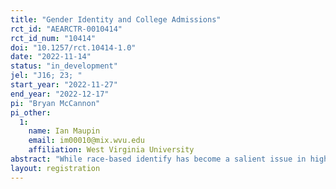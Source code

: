 ```yaml
---
title: "Gender Identity and College Admissions"
rct_id: "AEARCTR-0010414"
rct_id_num: "10414"
doi: "10.1257/rct.10414-1.0"
date: "2022-11-14"
status: "in_development"
jel: "J16; 23; "
start_year: "2022-11-27"
end_year: "2022-12-17"
pi: "Bryan McCannon"
pi_other:
  1:
    name: Ian Maupin
    email: im00010@mix.wvu.edu
    affiliation: West Virginia University
abstract: "While race-based identify has become a salient issue in higher education admissions, we ask whether gender identity matters as well. Specifically, we ask whether non-binary/trans individuals experience discrimination in access to higher education. To address this question, we conduct an audit study. Email inquiries will be sent to admissions counselors at institutions of higher education in the United States. Emails will differ in their use of gender pronouns in the signature line. Our outcome variable of interest is whether we receive a reply to the email. The control will be emails without any use of pronouns. Emails with either he/him or she/her signatures identify the effect of using a pronoun, while a treatment with the use of xe/xem in the signature line will separately identify the effect of neo-pronouns from "traditional" pronouns. We hypothesize that the use of neo-pronouns will be associated with fewer responses to our email inquiries. "
layout: registration
---
```


